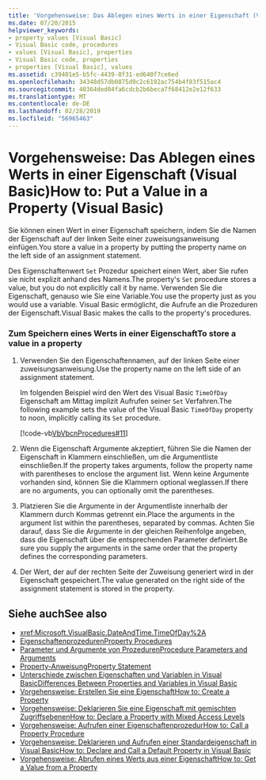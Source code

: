 ```yaml
---
title: 'Vorgehensweise: Das Ablegen eines Werts in einer Eigenschaft (Visual Basic)'
ms.date: 07/20/2015
helpviewer_keywords:
- property values [Visual Basic]
- Visual Basic code, procedures
- values [Visual Basic], properties
- Visual Basic code, properties
- properties [Visual Basic], values
ms.assetid: c39401e5-b5fc-4439-8f31-ed640f7ce6ed
ms.openlocfilehash: 34348d57db0875d9c2c6192ac754b4f83f515ac4
ms.sourcegitcommit: 40364ded04fa6cdcb2b6beca7f68412e2e12f633
ms.translationtype: MT
ms.contentlocale: de-DE
ms.lasthandoff: 02/28/2019
ms.locfileid: "56965463"
---
```

# <a name="how-to-put-a-value-in-a-property-visual-basic"></a><span data-ttu-id="19711-102">Vorgehensweise: Das Ablegen eines Werts in einer Eigenschaft (Visual Basic)</span><span class="sxs-lookup"><span data-stu-id="19711-102">How to: Put a Value in a Property (Visual Basic)</span></span>
<span data-ttu-id="19711-103">Sie können einen Wert in einer Eigenschaft speichern, indem Sie die Namen der Eigenschaft auf der linken Seite einer zuweisungsanweisung einfügen.</span><span class="sxs-lookup"><span data-stu-id="19711-103">You store a value in a property by putting the property name on the left side of an assignment statement.</span></span>  
  
 <span data-ttu-id="19711-104">Des Eigenschaftenwert `Set` Prozedur speichert einen Wert, aber Sie rufen sie nicht explizit anhand des Namens.</span><span class="sxs-lookup"><span data-stu-id="19711-104">The property's `Set` procedure stores a value, but you do not explicitly call it by name.</span></span> <span data-ttu-id="19711-105">Verwenden Sie die Eigenschaft, genauso wie Sie eine Variable.</span><span class="sxs-lookup"><span data-stu-id="19711-105">You use the property just as you would use a variable.</span></span> <span data-ttu-id="19711-106">Visual Basic ermöglicht, die Aufrufe an die Prozeduren der Eigenschaft.</span><span class="sxs-lookup"><span data-stu-id="19711-106">Visual Basic makes the calls to the property's procedures.</span></span>  
  
### <a name="to-store-a-value-in-a-property"></a><span data-ttu-id="19711-107">Zum Speichern eines Werts in einer Eigenschaft</span><span class="sxs-lookup"><span data-stu-id="19711-107">To store a value in a property</span></span>  
  
1.  <span data-ttu-id="19711-108">Verwenden Sie den Eigenschaftennamen, auf der linken Seite einer zuweisungsanweisung.</span><span class="sxs-lookup"><span data-stu-id="19711-108">Use the property name on the left side of an assignment statement.</span></span>  
  
     <span data-ttu-id="19711-109">Im folgenden Beispiel wird den Wert des Visual Basic `TimeOfDay` Eigenschaft am Mittag implizit Aufrufen seiner `Set` Verfahren.</span><span class="sxs-lookup"><span data-stu-id="19711-109">The following example sets the value of the Visual Basic `TimeOfDay` property to noon, implicitly calling its `Set` procedure.</span></span>  
  
     [!code-vb[VbVbcnProcedures#11](~/samples/snippets/visualbasic/VS_Snippets_VBCSharp/VbVbcnProcedures/VB/Class1.vb#11)]  
  
2.  <span data-ttu-id="19711-110">Wenn die Eigenschaft Argumente akzeptiert, führen Sie die Namen der Eigenschaft in Klammern einschließen, um die Argumentliste einschließen.</span><span class="sxs-lookup"><span data-stu-id="19711-110">If the property takes arguments, follow the property name with parentheses to enclose the argument list.</span></span> <span data-ttu-id="19711-111">Wenn keine Argumente vorhanden sind, können Sie die Klammern optional weglassen.</span><span class="sxs-lookup"><span data-stu-id="19711-111">If there are no arguments, you can optionally omit the parentheses.</span></span>  
  
3.  <span data-ttu-id="19711-112">Platzieren Sie die Argumente in der Argumentliste innerhalb der Klammern durch Kommas getrennt ein.</span><span class="sxs-lookup"><span data-stu-id="19711-112">Place the arguments in the argument list within the parentheses, separated by commas.</span></span> <span data-ttu-id="19711-113">Achten Sie darauf, dass Sie die Argumente in der gleichen Reihenfolge angeben, dass die Eigenschaft über die entsprechenden Parameter definiert.</span><span class="sxs-lookup"><span data-stu-id="19711-113">Be sure you supply the arguments in the same order that the property defines the corresponding parameters.</span></span>  
  
4.  <span data-ttu-id="19711-114">Der Wert, der auf der rechten Seite der Zuweisung generiert wird in der Eigenschaft gespeichert.</span><span class="sxs-lookup"><span data-stu-id="19711-114">The value generated on the right side of the assignment statement is stored in the property.</span></span>  
  
## <a name="see-also"></a><span data-ttu-id="19711-115">Siehe auch</span><span class="sxs-lookup"><span data-stu-id="19711-115">See also</span></span>
- <xref:Microsoft.VisualBasic.DateAndTime.TimeOfDay%2A>
- [<span data-ttu-id="19711-116">Eigenschaftenprozeduren</span><span class="sxs-lookup"><span data-stu-id="19711-116">Property Procedures</span></span>](./property-procedures.md)
- [<span data-ttu-id="19711-117">Parameter und Argumente von Prozeduren</span><span class="sxs-lookup"><span data-stu-id="19711-117">Procedure Parameters and Arguments</span></span>](./procedure-parameters-and-arguments.md)
- [<span data-ttu-id="19711-118">Property-Anweisung</span><span class="sxs-lookup"><span data-stu-id="19711-118">Property Statement</span></span>](../../../../visual-basic/language-reference/statements/property-statement.md)
- [<span data-ttu-id="19711-119">Unterschiede zwischen Eigenschaften und Variablen in Visual Basic</span><span class="sxs-lookup"><span data-stu-id="19711-119">Differences Between Properties and Variables in Visual Basic</span></span>](./differences-between-properties-and-variables.md)
- [<span data-ttu-id="19711-120">Vorgehensweise: Erstellen Sie eine Eigenschaft</span><span class="sxs-lookup"><span data-stu-id="19711-120">How to: Create a Property</span></span>](./how-to-create-a-property.md)
- [<span data-ttu-id="19711-121">Vorgehensweise: Deklarieren Sie eine Eigenschaft mit gemischten Zugriffsebenen</span><span class="sxs-lookup"><span data-stu-id="19711-121">How to: Declare a Property with Mixed Access Levels</span></span>](./how-to-declare-a-property-with-mixed-access-levels.md)
- [<span data-ttu-id="19711-122">Vorgehensweise: Aufrufen einer Eigenschaftenprozedur</span><span class="sxs-lookup"><span data-stu-id="19711-122">How to: Call a Property Procedure</span></span>](./how-to-call-a-property-procedure.md)
- [<span data-ttu-id="19711-123">Vorgehensweise: Deklarieren und Aufrufen einer Standardeigenschaft in Visual Basic</span><span class="sxs-lookup"><span data-stu-id="19711-123">How to: Declare and Call a Default Property in Visual Basic</span></span>](./how-to-declare-and-call-a-default-property.md)
- [<span data-ttu-id="19711-124">Vorgehensweise: Abrufen eines Werts aus einer Eigenschaft</span><span class="sxs-lookup"><span data-stu-id="19711-124">How to: Get a Value from a Property</span></span>](./how-to-get-a-value-from-a-property.md)
